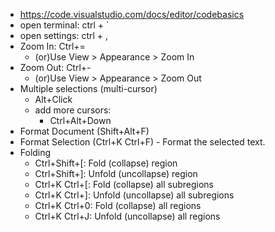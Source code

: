 - https://code.visualstudio.com/docs/editor/codebasics
- open terminal: ctrl + `
- open settings: ctrl + ,
- Zoom In: Ctrl+=
  - (or)Use View > Appearance > Zoom In
- Zoom Out: Ctrl+-
  - (or)Use View > Appearance > Zoom Out
- Multiple selections (multi-cursor)
  - Alt+Click
  - add more cursors:
    - Ctrl+Alt+Down
- Format Document (Shift+Alt+F)
- Format Selection (Ctrl+K Ctrl+F) - Format the selected text.
- Folding
  - Ctrl+Shift+[: Fold (collapse) region
  - Ctrl+Shift+]: Unfold (uncollapse) region
  - Ctrl+K Ctrl+[: Fold (collapse) all subregions
  - Ctrl+K Ctrl+]: Unfold (uncollapse) all subregions
  - Ctrl+K Ctrl+0: Fold (collapse) all regions
  - Ctrl+K Ctrl+J: Unfold (uncollapse) all regions
